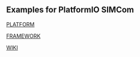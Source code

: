 ## Examples for PlatformIO SIMCom 

[PLATFORM](https://github.com/umeshwalkar/platform-simcom)

[FRAMEWORK](https://github.com/umeshwalkar/framework-simcom)

[WIKI](https://github.com/umeshwalkar/platform-simcom/wiki/PLATFORM-SIMCOM)
